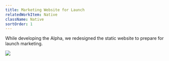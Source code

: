 ```yaml
---
title: Marketing Website for Launch
relatedWorkItem: Native
className: Native
sortOrder: 1
---
```


While developing the Alpha, we redesigned the static website to prepare for launch marketing.

![](/img/)
